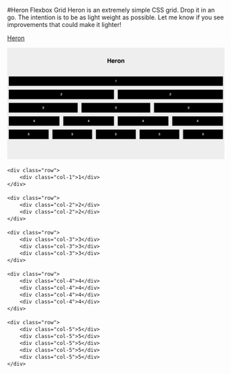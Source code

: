 #Heron Flexbox Grid
Heron is an extremely simple CSS grid. Drop it in an go. The intention is to be as light weight as possible. Let me know if you see improvements that could make it lighter!

[Heron](http://heron.surge.sh)

![](heron.png)

```
<div class="row">
	<div class="col-1">1</div>
</div>

<div class="row">
	<div class="col-2">2</div>
	<div class="col-2">2</div>
</div>

<div class="row">
	<div class="col-3">3</div>
	<div class="col-3">3</div>
	<div class="col-3">3</div>
</div>

<div class="row">
	<div class="col-4">4</div>
	<div class="col-4">4</div>
	<div class="col-4">4</div>
	<div class="col-4">4</div>
</div>

<div class="row">
	<div class="col-5">5</div>
	<div class="col-5">5</div>
	<div class="col-5">5</div>
	<div class="col-5">5</div>
	<div class="col-5">5</div>
</div>

```
